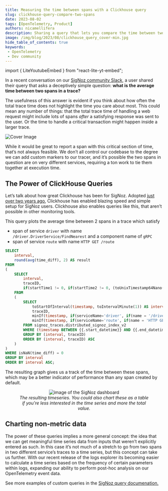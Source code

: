 ```yaml
---
title: Measuring the time between spans with a Clickhouse query
slug: clickhouse-query-compare-two-spans
date: 2023-08-02
tags: [OpenTelemetry, Product]
authors: nicamellifera
description: Sharing a query that lets you compare the time between two spans in different traces, even across two different services.
image: /img/blog/2023/08/clickhouse_query_cover-min.jpg
hide_table_of_contents: true
keywords:
 - OpenTelemetry
 - Dev community
---
```

import { LiteYoutubeEmbed } from "react-lite-yt-embed";

<head>
  <link rel="canonical" href="https://signoz.io/blog/clickhouse-query-compare-two-spans/"/>
</head>

In a recent conversation on our <a href = "https://signoz.io/slack" rel="noopener noreferrer nofollow" target="_blank" >SigNoz community Slack</a>, a user shared their query that asks a deceptively simple question: **what is the average time between two spans in a trace?**

The usefulness of this answer is evident if you think about how often the total trace time does not highlight the time you care about most. This could mean any number of things: that the total trace time of handling a web request might include lots of spans *after* a satisfying response was sent to the user. Or the time to handle a critical transaction might happen inside a larger trace.

<!--truncate-->

![Cover Image](/img/blog/2023/08/clickhouse_query_cover-min.webp)

While it would be great to report a span with this critical section of time, that’s not always feasible. We don’t all control our codebase to the degree we can add custom markers to our tracer, and it’s possible the two spans in question are on very different services, requiring a ton work to tie them together at execution time.

## The Power of ClickHouse Queries

Let’s talk about how great Clickhouse has been for SigNoz. Adopted [just over two years ago](https://signoz.io/blog/clickhouse-storage-monitoring/), Clickhouse has enabled blazing speed and simple setup for SigNoz users. Clickhouse also enables queries like this, that aren’t possible in other monitoring tools.

This query plots the average time between 2 spans in a trace which satisfy

- span of service `driver` with name `/driver.DriverService/FindNearest` and a component name of `gRPC`
- span of service `route` with name `HTTP GET /route`

```sql
SELECT
    interval,
    round(avg(time_diff), 2) AS result
FROM
(
    SELECT
        interval,
        traceID,
        if(startTime1 != 0, if(startTime2 != 0, (toUnixTimestamp64Nano(startTime2) - toUnixTimestamp64Nano(startTime1)) / 1000000, nan), nan) AS time_diff
    FROM
    (
        SELECT
            toStartOfInterval(timestamp, toIntervalMinute(1)) AS interval,
            traceID,
            minIf(timestamp, if(serviceName='driver', if(name = '/driver.DriverService/FindNearest', if((stringTagMap['component']) = 'gRPC', true, false), false), false)) AS startTime1,
            minIf(timestamp, if(serviceName='route', if(name = 'HTTP GET /route', true, false), false)) AS startTime2
        FROM signoz_traces.distributed_signoz_index_v2
        WHERE (timestamp BETWEEN {{.start_datetime}} AND {{.end_datetime}}) AND (serviceName IN ('driver', 'route'))
        GROUP BY (interval, traceID)
        ORDER BY (interval, traceID) ASC
    )
)
WHERE isNaN(time_diff) = 0
GROUP BY interval
ORDER BY interval ASC;

```

The resulting graph gives us a track of the time between these spans, which may be a better indicator of performance than any span created by default.  

<figure data-zoomable align='center'>
    <img src="/img/blog/2023/08/time-gap.webp" alt="image of the SigNoz dashboard"/>
    <figcaption><i>The resulting timeseries. You could also chart these as a table if you're less interested in the time series and more the total value.</i></figcaption>
</figure>

## Charting non-metric data

The power of these queries implies a more general concept: the idea that we can get meaningful time series data from inputs that weren’t explicitly entered as such. In this case it’s not much of a stretch to go from two spans in two different service’s traces to a time series, but this concept can take us further. With our recent release of the logs explorer its becoming easier to calculate a time series based on the frequency of certain parameters within logs, expanding our ability to perform post-hoc analysis on our OpenTelemetry event data.

See more examples of custom queries in the <a href = "https://signoz.io/docs/tutorial/writing-clickhouse-queries-in-dashboard/" rel="noopener noreferrer nofollow" target="_blank" >SigNoz query documenation.</a>
